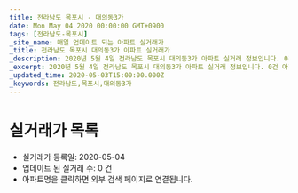 ```yaml
---
title: 전라남도 목포시 - 대의동3가
date: Mon May 04 2020 00:00:00 GMT+0900
tags: [전라남도-목포시]
_site_name: 매일 업데이트 되는 아파트 실거래가
_title: 전라남도 목포시 대의동3가 아파트 실거래가
_description: 2020년 5월 4일 전라남도 목포시 대의동3가 아파트 실거래 정보입니다. 0건 아파트 정보가 있습니다.
_excerpt: 2020년 5월 4일 전라남도 목포시 대의동3가 아파트 실거래 정보입니다. 0건 아파트 정보가 있습니다.
_updated_time: 2020-05-03T15:00:00.000Z
_keywords: 전라남도,목포시,대의동3가
---
```






# 실거래가 목록
- 실거래가 등록일: 2020-05-04
- 업데이트 된 실거래 수: 0 건
- 아파트명을 클릭하면 외부 검색 페이지로 연결됩니다.




